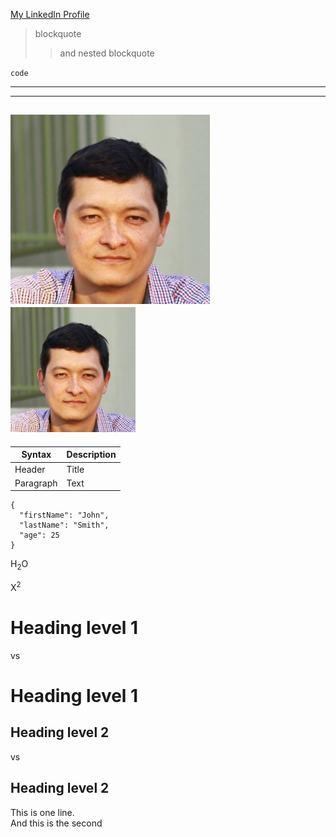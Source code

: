 [My LinkedIn Profile](https://www.linkedin.com/in/boris-li-47407842/)



> blockquote
>
>> and nested blockquote  

`code`

---


---
![My photo](.\my_photo.jpg)
<img src="my_photo.jpg" width="200" height="200">
---



| Syntax | Description |
| ----------- | ----------- |
| Header | Title |
| Paragraph | Text |

```
{
  "firstName": "John",
  "lastName": "Smith",
  "age": 25
}
```
H<sub>2</sub>O

X<sup>2</sup>

Heading level 1
===============

vs

# Heading level 1

Heading level 2
---------------

vs

## Heading level 2

This is one line. <br> And this is the second


